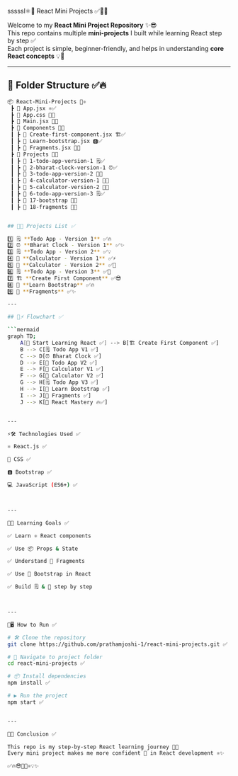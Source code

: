 sssssl⚛️🚀 React Mini Projects ✅🎉🔥

Welcome to my **React Mini Project Repository** ✨😎  
This repo contains multiple **mini-projects** I built while learning React step by step ✅  
Each project is simple, beginner-friendly, and helps in understanding **core React concepts** 💡📘  


---
## 📂 Folder Structure ✅🔥

```bash
📦 React-Mini-Projects 🚀⚛️  
 ┣ 📜 App.jsx ⚛️✅  
 ┣ 📜 App.css 🎨✅  
 ┣ 📜 Main.jsx 🏁✅  
 ┣ 📂 Components 🧩✅  
 ┃ ┣ 📜 Create-first-component.jsx 🏗️✅  
 ┃ ┣ 📜 Learn-bootstrap.jsx 🅱️✅  
 ┃ ┣ 📜 Fragments.jsx 🔗✅  
 ┣ 📂 Projects 🚀✅  
 ┃ ┣ 📂 1-todo-app-version-1 🗒️✅  
 ┃ ┣ 📂 2-bharat-clock-version-1 ⏰✅  
 ┃ ┣ 📂 3-todo-app-version-2 📝✅  
 ┃ ┣ 📂 4-calculator-version-1 🧮✅  
 ┃ ┣ 📂 5-calculator-version-2 🧮✅  
 ┃ ┣ 📂 6-todo-app-version-3 🗒️✅  
 ┃ ┣ 📂 17-bootstrap 🎨✅  
 ┃ ┣ 📂 18-fragments 🔗✅


## 📝🔥 Projects List ✅

1️⃣ 🗒️ **Todo App - Version 1** ✅🔥  
2️⃣ ⏰ **Bharat Clock - Version 1** ✅✨  
3️⃣ 🗒️ **Todo App - Version 2** ✅💡  
4️⃣ 🧮 **Calculator - Version 1** ✅⚡  
5️⃣ 🧮 **Calculator - Version 2** ✅🚀  
6️⃣ 🗒️ **Todo App - Version 3** ✅🎉  
7️⃣ 🏗️ **Create First Component** ✅😎  
8️⃣ 🎨 **Learn Bootstrap** ✅🔥  
9️⃣ 🔗 **Fragments** ✅✨  

---

## 🔄⚡ Flowchart ✅

```mermaid
graph TD;
    A[🚀 Start Learning React ✅] --> B[🏗️ Create First Component ✅]
    B --> C[🗒️ Todo App V1 ✅]
    C --> D[⏰ Bharat Clock ✅]
    D --> E[📝 Todo App V2 ✅]
    E --> F[🧮 Calculator V1 ✅]
    F --> G[🧮 Calculator V2 ✅]
    G --> H[🗒️ Todo App V3 ✅]
    H --> I[🎨 Learn Bootstrap ✅]
    I --> J[🔗 Fragments ✅]
    J --> K[🎉 React Mastery 🔥✅]


---

⚡🛠️ Technologies Used ✅

⚛️ React.js ✅

🎨 CSS ✅

🅱️ Bootstrap ✅

💻 JavaScript (ES6+) ✅



---

🎯🔥 Learning Goals ✅

✅ Learn ⚛️ React components

✅ Use 📦 Props & State

✅ Understand 🔗 Fragments

✅ Use 🎨 Bootstrap in React

✅ Build 🗒️ & 🧮 step by step



---

🚀🖥️ How to Run ✅

# 🛠️ Clone the repository
git clone https://github.com/prathamjoshi-1/react-mini-projects.git ✅

# 📂 Navigate to project folder
cd react-mini-projects ✅

# 📦 Install dependencies
npm install ✅

# ▶️ Run the project
npm start ✅


---

🎉🔥 Conclusion ✅

This repo is my step-by-step React learning journey 📘🚀
Every mini project makes me more confident 💪 in React development ⚛️✨

✅🔥😎🎉🚀⚛️💡✨


